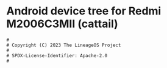# Android device tree for Redmi M2006C3MII (cattail)

```
#
# Copyright (C) 2023 The LineageOS Project
#
# SPDX-License-Identifier: Apache-2.0
#
```

